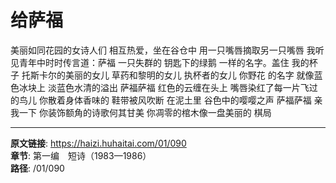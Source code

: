 # 给萨福

美丽如同花园的女诗人们
相互热爱，坐在谷仓中
用一只嘴唇摘取另一只嘴唇
我听见青年中时时传言道：萨福
一只失群的
钥匙下的绿鹅
一样的名字。盖住
我的杯子
托斯卡尔的美丽的女儿
草药和黎明的女儿
执杯者的女儿
你野花
的名字
就像蓝色冰块上
淡蓝色水清的溢出
萨福萨福
红色的云缠在头上
嘴唇染红了每一片飞过的鸟儿
你散着身体香味的
鞋带被风吹断
在泥土里
谷色中的嘤嘤之声
萨福萨福
亲我一下
你装饰额角的诗歌何其甘美
你凋零的棺木像一盘美丽的
棋局

---

**原文链接**: https://haizi.huhaitai.com/01/090  
**章节**: 第一编　短诗（1983—1986）  
**路径**: /01/090
